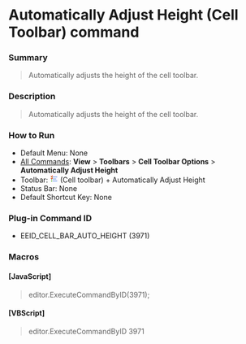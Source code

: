 # Automatically Adjust Height (Cell Toolbar) command

### Summary

> Automatically adjusts the height of the cell toolbar.

### Description

> Automatically adjusts the height of the cell toolbar.

### How to Run

- Default Menu: None
- [All Commands](../tools/all_commands): **View** >
**Toolbars** \> **Cell Toolbar Options** \> **Automatically Adjust Height**
- Toolbar: ![](../../images/commonsettings.gif) (Cell toolbar) + Automatically Adjust Height
- Status Bar: None
- Default Shortcut Key: None

### Plug-in Command ID

- EEID\_CELL\_BAR\_AUTO\_HEIGHT (3971)

### Macros

#### \[JavaScript\]

> editor.ExecuteCommandByID(3971);

#### \[VBScript\]

> editor.ExecuteCommandByID 3971
